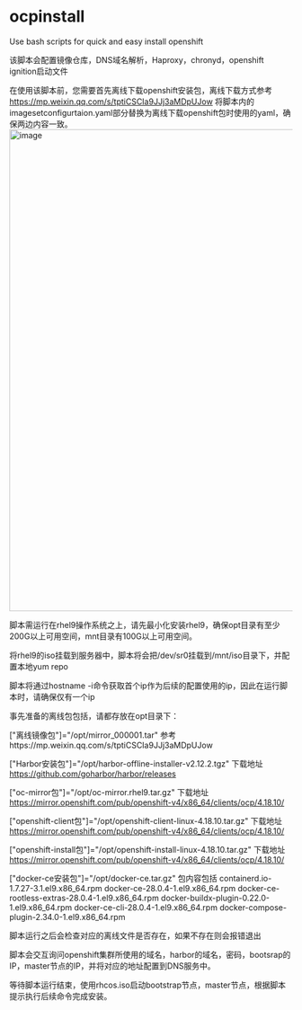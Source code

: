 # ocpinstall
Use bash scripts for quick and easy install openshift

该脚本会配置镜像仓库，DNS域名解析，Haproxy，chronyd，openshift ignition启动文件

在使用该脚本前，您需要首先离线下载openshift安装包，离线下载方式参考
https://mp.weixin.qq.com/s/tptiCSCIa9JJj3aMDpUJow
将脚本内的imagesetconfigurtaion.yaml部分替换为离线下载openshift包时使用的yaml，确保两边内容一致。
<img width="858" alt="image" src="https://github.com/user-attachments/assets/9f2faaa9-bb0c-42b2-8856-1a93c036b871" />

脚本需运行在rhel9操作系统之上，请先最小化安装rhel9，确保opt目录有至少200G以上可用空间，mnt目录有100G以上可用空间。

将rhel9的iso挂载到服务器中，脚本将会把/dev/sr0挂载到/mnt/iso目录下，并配置本地yum repo

脚本将通过hostname -i命令获取首个ip作为后续的配置使用的ip，因此在运行脚本时，请确保仅有一个ip

事先准备的离线包包括，请都存放在opt目录下：
  
  ["离线镜像包"]="/opt/mirror_000001.tar" 参考https://mp.weixin.qq.com/s/tptiCSCIa9JJj3aMDpUJow
  
  ["Harbor安装包"]="/opt/harbor-offline-installer-v2.12.2.tgz" 下载地址 https://github.com/goharbor/harbor/releases
  
  ["oc-mirror包"]="/opt/oc-mirror.rhel9.tar.gz" 下载地址 https://mirror.openshift.com/pub/openshift-v4/x86_64/clients/ocp/4.18.10/
  
  ["openshift-client包"]="/opt/openshift-client-linux-4.18.10.tar.gz"  下载地址 https://mirror.openshift.com/pub/openshift-v4/x86_64/clients/ocp/4.18.10/
  
  ["openshift-install包"]="/opt/openshift-install-linux-4.18.10.tar.gz" 下载地址 https://mirror.openshift.com/pub/openshift-v4/x86_64/clients/ocp/4.18.10/
  
  ["docker-ce安装包"]="/opt/docker-ce.tar.gz"  包内容包括 containerd.io-1.7.27-3.1.el9.x86_64.rpm docker-ce-28.0.4-1.el9.x86_64.rpm docker-ce-rootless-extras-28.0.4-1.el9.x86_64.rpm docker-buildx-plugin-0.22.0-1.el9.x86_64.rpm docker-ce-cli-28.0.4-1.el9.x86_64.rpm docker-compose-plugin-2.34.0-1.el9.x86_64.rpm

脚本运行之后会检查对应的离线文件是否存在，如果不存在则会报错退出

脚本会交互询问openshift集群所使用的域名，harbor的域名，密码，bootsrap的IP，master节点的IP，并将对应的地址配置到DNS服务中。

等待脚本运行结束，使用rhcos.iso启动bootstrap节点，master节点，根据脚本提示执行后续命令完成安装。
